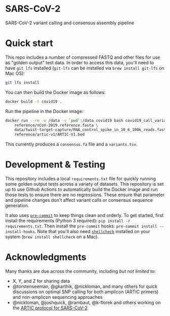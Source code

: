 # SARS-CoV-2
SARS-CoV-2 variant calling and consensus assembly pipeline

# Quick start
This repo includes a number of compressed FASTQ and other files for use as "golden output" test data. In order to access this data, you'll need to have `git lfs` installed (`git-lfs` can be installed via `brew install git-lfs` on Mac OS):

```sh
git lfs install
```

You can then build the Docker image as follows:

```sh
docker build -t covid19 .
```

Run the pipeline in the Docker image:

```sh
docker run --rm -w /data -v `pwd`:/data covid19 bash covid19_call_variants.sh \
    reference/nCoV-2019.reference.fasta \
    data/twist-target-capture/RNA_control_spike_in_10_6_100k_reads.fastq.gz \
    reference/artic-v1/ARTIC-V1.bed
```

This currently produces a `consensus.fa` file and a `variants.tsv`.

# Development & Testing
This repository includes a local `requirements.txt` file for quickly running some golden output tests across a variety of datasets. This repository is set up to use Github Actions to automatically build the Docker image and run those tests to ensure there are no regressions. These ensure that parameter and pipeline changes don't affect variant calls or consensus sequence generation.

It also uses [`pre-commit`](https://pre-commit.com/) to keep things clean and orderly. To get started, first install the requirements (Python 3 required): `pip install -r requirements.txt`. Then install the `pre-commit` hooks: `pre-commit install --install-hooks`. Note that you'll also need [`shellcheck`](https://www.shellcheck.net/) installed on your system (`brew install shellcheck` on a Mac).

# Acknowledgments
Many thanks are due across the community, including _but not limited_ to:
- X, Y, and Z for sharing data
- @torstenseeman, @gkarthik, @nickloman, and many others for quick discussions on optimal SNP calling for both amplicon (ARTIC primers) and non-amplicon sequencing approaches
- @nickloman, @joshquick, @rambaut, @k-florek and others working on the [ARTIC protocol for SARS-CoV-2](https://github.com/artic-network/artic-ncov2019)
